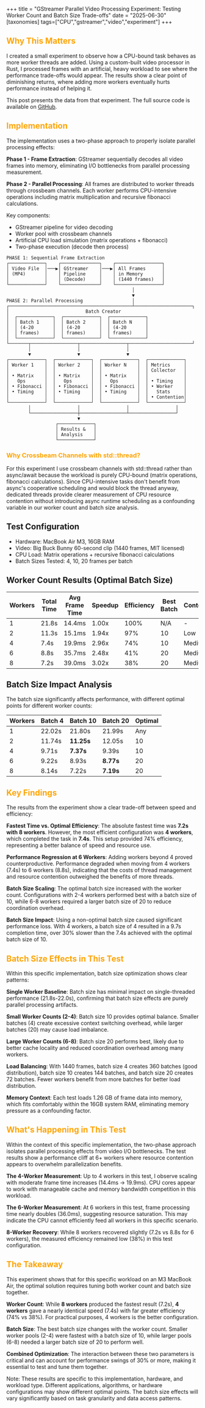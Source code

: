 +++
title = "GStreamer Parallel Video Processing Experiment: Testing Worker Count and Batch Size Trade-offs"
date = "2025-06-30"
[taxonomies]
tags=["CPU","gstreamer","video","experiment"]
+++

## <span style="color:orange;">  Why This Matters </span>

I created a small experiment to observe how a CPU-bound task behaves as more worker threads are added. Using a custom-built video processor in Rust, I processed frames with an artificial, heavy workload to see where the performance trade-offs would appear. The results show a clear point of diminishing returns, where adding more workers eventually hurts performance instead of helping it. 

This post presents the data from that experiment. The full source code is available on [GitHub](https://github.com/altunenes/gstreamer-parallelism-study).

## <span style="color:orange;">  Implementation </span>

The implementation uses a two-phase approach to properly isolate parallel processing effects:

**Phase 1 - Frame Extraction**: GStreamer sequentially decodes all video frames into memory, eliminating I/O bottlenecks from parallel processing measurement.

**Phase 2 - Parallel Processing**: All frames are distributed to worker threads through crossbeam channels. Each worker performs CPU-intensive operations including matrix multiplication and recursive fibonacci calculations.

Key components:

- GStreamer pipeline for video decoding
- Worker pool with crossbeam channels
- Artificial CPU load simulation (matrix operations + fibonacci)
- Two-phase execution (decode then process)

```
PHASE 1: Sequential Frame Extraction
┌─────────────┐    ┌──────────────┐    ┌─────────────────┐
│ Video File  │───▶│ GStreamer    │───▶│ All Frames      │
│ (MP4)       │    │ Pipeline     │    │ in Memory       │
│             │    │ (Decode)     │    │ (1440 frames)   │
└─────────────┘    └──────────────┘    └─────────────────┘
                                              │
                                              ▼
PHASE 2: Parallel Processing                  │
┌─────────────────────────────────────────────┴─────────────────────┐
│                            Batch Creator                                   
│  ┌─────────────┐  ┌─────────────┐  ┌─────────────┐                         
│  │ Batch 1     │  │ Batch 2     │  │ Batch N     │                         
│  │ (4-20       │  │ (4-20       │  │ (4-20       │                         
│  │ frames)     │  │ frames)     │  │ frames)     │                       
│  └─────────────┘  └─────────────┘  └─────────────┘                        
└───────┬─────────────────┬─────────────────┬───────────────────────┘
        │                 │                 │
        ▼                 ▼                 ▼
┌─────────────┐  ┌─────────────┐  ┌─────────────┐  ┌─────────────┐
│ Worker 1    │  │ Worker 2    │  │ Worker N    │  │ Metrics     │
│             │  │             │  │             │  │ Collector   │
│ • Matrix    │  │ • Matrix    │  │ • Matrix    │  │             │
│   Ops       │  │   Ops       │  │   Ops       │  │ • Timing    │
│ • Fibonacci │  │ • Fibonacci │  │ • Fibonacci │  │ • Worker    │
│ • Timing    │  │ • Timing    │  │ • Timing    │  │   Stats     │
│             │  │             │  │             │  │ • Contention│
└─────────────┘  └─────────────┘  └─────────────┘  └─────────────┘
        │                 │                 │                 │
        └─────────────────┼─────────────────┴─────────────────┘
                          ▼
                  ┌─────────────┐
                  │ Results &   │
                  │ Analysis    │
                  └─────────────┘
```

###  <span style="color:orange;"> Why Crossbeam Channels with std::thread? </span>

For this experiment I use crossbeam channels with std::thread rather than async/await because the workload is purely CPU-bound (matrix operations, fibonacci calculations). Since CPU-intensive tasks don't benefit from async's cooperative scheduling and would block the thread anyway, dedicated threads provide clearer measurement of CPU resource contention without introducing async runtime scheduling as a confounding variable in our worker count and batch size analysis.

## Test Configuration

- Hardware: MacBook Air M3, 16GB RAM
- Video: Big Buck Bunny 60-second clip (1440 frames, MIT licensed)
- CPU Load: Matrix operations + recursive fibonacci calculations
- Batch Sizes Tested: 4, 10, 20 frames per batch

## Worker Count Results (Optimal Batch Size)

| Workers | Total Time | Avg Frame Time | Speedup | Efficiency | Best Batch | Contention |
|---------|------------|----------------|---------|------------|------------|------------|
| 1       | 21.8s      | 14.4ms        | 1.00x   | 100%       | N/A        | -          |
| 2       | 11.3s      | 15.1ms        | 1.94x   | 97%        | 10         | Low        |
| 4       | 7.4s       | 19.9ms        | 2.96x   | 74%        | 10         | Medium     |
| 6       | 8.8s       | 35.7ms        | 2.48x   | 41%        | 20         | Medium     |
| 8       | 7.2s       | 39.0ms        | 3.02x   | 38%        | 20         | Medium     |

## Batch Size Impact Analysis

The batch size significantly affects performance, with different optimal points for different worker counts:

| Workers | Batch 4 | Batch 10 | Batch 20 | Optimal |
|---------|---------|----------|----------|---------|
| 1       | 22.02s  | 21.80s   | 21.99s   | Any     |
| 2       | 11.74s  | **11.25s** | 12.05s | 10      |
| 4       | 9.71s   | **7.37s**  | 9.39s  | 10      |
| 6       | 9.22s   | 8.93s    | **8.77s** | 20    |
| 8       | 8.14s   | 7.22s    | **7.19s** | 20    |

## <span style="color:orange;">  Key Findings </span>

The results from the experiment show a clear trade-off between speed and efficiency:

**Fastest Time vs. Optimal Efficiency**: The absolute fastest time was **7.2s with 8 workers**. However, the most efficient configuration was **4 workers**, which completed the task in **7.4s**. This setup provided 74% efficiency, representing a better balance of speed and resource use.

**Performance Regression at 6 Workers**: Adding workers beyond 4 proved counterproductive. Performance degraded when moving from 4 workers (7.4s) to 6 workers (8.8s), indicating that the costs of thread management and resource contention outweighed the benefits of more threads.

**Batch Size Scaling**: The optimal batch size increased with the worker count. Configurations with 2-4 workers performed best with a batch size of 10, while 6-8 workers required a larger batch size of 20 to reduce coordination overhead.

**Batch Size Impact**: Using a non-optimal batch size caused significant performance loss. With 4 workers, a batch size of 4 resulted in a 9.7s completion time, over 30% slower than the 7.4s achieved with the optimal batch size of 10.

## <span style="color:orange;">  Batch Size Effects in This Test </span>

Within this specific implementation, batch size optimization shows clear patterns:

**Single Worker Baseline**: Batch size has minimal impact on single-threaded performance (21.8s-22.0s), confirming that batch size effects are purely parallel processing artifacts.

**Small Worker Counts (2-4)**: Batch size 10 provides optimal balance. Smaller batches (4) create excessive context switching overhead, while larger batches (20) may cause load imbalance.

**Large Worker Counts (6-8)**: Batch size 20 performs best, likely due to better cache locality and reduced coordination overhead among many workers.

**Load Balancing**: With 1440 frames, batch size 4 creates 360 batches (good distribution), batch size 10 creates 144 batches, and batch size 20 creates 72 batches. Fewer workers benefit from more batches for better load distribution.

**Memory Context**: Each test loads 1.26 GB of frame data into memory, which fits comfortably within the 16GB system RAM, eliminating memory pressure as a confounding factor.

## <span style="color:orange;">  What's Happening in This Test </span>

Within the context of this specific implementation, the two-phase approach isolates parallel processing effects from video I/O bottlenecks. The test results show a performance cliff at 6+ workers where resource contention appears to overwhelm parallelization benefits.

**The 4-Worker Measurement**: Up to 4 workers in this test, I observe scaling with moderate frame time increases (14.4ms → 19.9ms). CPU cores appear to work with manageable cache and memory bandwidth competition in this workload.

**The 6-Worker Measurement**: At 6 workers in this test, frame processing time nearly doubles (36.0ms), suggesting resource saturation. This may indicate the CPU cannot efficiently feed all workers in this specific scenario.

**8-Worker Recovery**: While 8 workers recovered slightly (7.2s vs 8.8s for 6 workers), the measured efficiency remained low (38%) in this test configuration.

## <span style="color:orange;">  The Takeaway </span>

This experiment shows that for this specific workload on an M3 MacBook Air, the optimal solution requires tuning both worker count and batch size together.

**Worker Count**: While **8 workers** produced the fastest result (7.2s), **4 workers** gave a nearly identical speed (7.4s) with far greater efficiency (74% vs 38%). For practical purposes, 4 workers is the better configuration.

**Batch Size**: The best batch size changes with the worker count. Smaller worker pools (2-4) were fastest with a batch size of 10, while larger pools (6-8) needed a larger batch size of 20 to perform well.

**Combined Optimization**: The interaction between these two parameters is critical and can account for performance swings of 30% or more, making it essential to test and tune them together.

Note: These results are specific to this implementation, hardware, and workload type. Different applications, algorithms, or hardware configurations may show different optimal points. The batch size effects will vary significantly based on task granularity and data access patterns.
